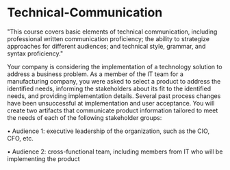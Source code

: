 # Technical-Communication
"This course covers basic elements of technical communication, including professional written communication proficiency; the ability to strategize approaches for different audiences; and technical style, grammar, and syntax proficiency."


Your company is considering the implementation of a technology solution to address a business problem. As a member of the IT team for a manufacturing company, you were asked to select a product to address the identified needs, informing the stakeholders about its fit to the identified needs, and providing implementation details. Several past process changes have been unsuccessful at implementation and user acceptance. You will create two artifacts that communicate product information tailored to meet the needs of each of the following stakeholder groups:

•  Audience 1: executive leadership of the organization, such as the CIO, CFO, etc.

•  Audience 2: cross-functional team, including members from IT who will be implementing the product

